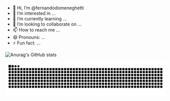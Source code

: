 - 👋 Hi, I’m @fernandodomeneghetti
- 👀 I’m interested in ...
- 🌱 I’m currently learning ...
- 💞️ I’m looking to collaborate on ...
- 📫 How to reach me ...
- 😄 Pronouns: ...
- ⚡ Fun fact: ...

<!---
fernandodomeneghetti/fernandodomeneghetti is a ✨ special ✨ repository because its `README.md` (this file) appears on your GitHub profile.
You can click the Preview link to take a look at your changes.
--->

![Anurag's GitHub stats](https://github-readme-stats.vercel.app/api?username=fernandodomeneghetti&theme=dark&show_icons=true)


![Snake animation](https://github.com/fernandodomeneghetti/fernandodomeneghetti/blob/output/github-contribution-grid-snake.svg)
